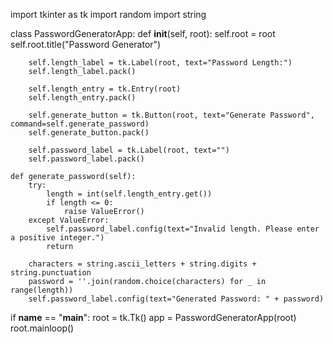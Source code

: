 import tkinter as tk
import random
import string

class PasswordGeneratorApp:
    def __init__(self, root):
        self.root = root
        self.root.title("Password Generator")
        
        self.length_label = tk.Label(root, text="Password Length:")
        self.length_label.pack()
        
        self.length_entry = tk.Entry(root)
        self.length_entry.pack()
        
        self.generate_button = tk.Button(root, text="Generate Password", command=self.generate_password)
        self.generate_button.pack()
        
        self.password_label = tk.Label(root, text="")
        self.password_label.pack()
        
    def generate_password(self):
        try:
            length = int(self.length_entry.get())
            if length <= 0:
                raise ValueError()
        except ValueError:
            self.password_label.config(text="Invalid length. Please enter a positive integer.")
            return
        
        characters = string.ascii_letters + string.digits + string.punctuation
        password = ''.join(random.choice(characters) for _ in range(length))
        self.password_label.config(text="Generated Password: " + password)

if __name__ == "__main__":
    root = tk.Tk()
    app = PasswordGeneratorApp(root)
    root.mainloop()

